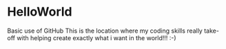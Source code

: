 # HelloWorld
Basic use of GitHub
This is the location where my coding skills really take-off with helping create exactly what i want in the world!!! :-)
